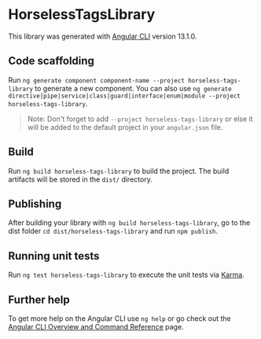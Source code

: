 # HorselessTagsLibrary

This library was generated with [Angular CLI](https://github.com/angular/angular-cli) version 13.1.0.

## Code scaffolding

Run `ng generate component component-name --project horseless-tags-library` to generate a new component. You can also use `ng generate directive|pipe|service|class|guard|interface|enum|module --project horseless-tags-library`.
> Note: Don't forget to add `--project horseless-tags-library` or else it will be added to the default project in your `angular.json` file. 

## Build

Run `ng build horseless-tags-library` to build the project. The build artifacts will be stored in the `dist/` directory.

## Publishing

After building your library with `ng build horseless-tags-library`, go to the dist folder `cd dist/horseless-tags-library` and run `npm publish`.

## Running unit tests

Run `ng test horseless-tags-library` to execute the unit tests via [Karma](https://karma-runner.github.io).

## Further help

To get more help on the Angular CLI use `ng help` or go check out the [Angular CLI Overview and Command Reference](https://angular.io/cli) page.
